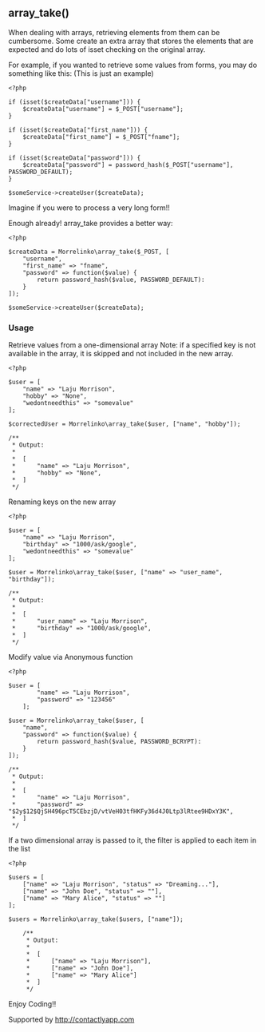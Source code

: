 array_take()
-----------------

When dealing with arrays, retrieving elements from them can be cumbersome.
Some create an extra array that stores the elements that are expected and do lots
of isset checking on the original array.

For example, if you wanted to retrieve some values from forms, you may do something like this:
(This is just an example)

	<?php

	if (isset($createData["username"])) {
		$createData["username"] = $_POST["username"];
	}

	if (isset($createData["first_name"])) {
		$createData["first_name"] = $_POST["fname"];
	}

	if (isset($createData["password"])) {
		$createData["password"] = password_hash($_POST["username"], PASSWORD_DEFAULT);
	}

	$someService->createUser($createData);

Imagine if you were to process a very long form!!

Enough already! array_take provides a better way:

	<?php

	$createData = Morrelinko\array_take($_POST, [
		"username",
		"first_name" => "fname",
		"password" => function($value) {
			return password_hash($value, PASSWORD_DEFAULT):
		}
	]);

	$someService->createUser($createData);

### Usage

Retrieve values from a one-dimensional array
Note: if a specified key is not available in the array, it is skipped and not included in the new array.

	<?php

	$user = [
		"name" => "Laju Morrison",
		"hobby" => "None",
		"wedontneedthis" => "somevalue"
	];

	$correctedUser = Morrelinko\array_take($user, ["name", "hobby"]);

	/**
	 * Output:
	 *
	 * 	[
     * 		"name" => "Laju Morrison",
     * 		"hobby" => "None",
     * 	]
	 */

Renaming keys on the new array

	<?php

	$user = [
		"name" => "Laju Morrison",
		"birthday" => "1000/ask/google",
		"wedontneedthis" => "somevalue"
	];

	$user = Morrelinko\array_take($user, ["name" => "user_name", "birthday"]);

	/**
	 * Output:
	 *
	 * 	[
     * 		"user_name" => "Laju Morrison",
     * 		"birthday" => "1000/ask/google",
     * 	]
	 */

Modify value via Anonymous function

	<?php

	$user = [
    		"name" => "Laju Morrison",
    		"password" => "123456"
    	];

    $user = Morrelinko\array_take($user, [
    	"name",
    	"password" => function($value) {
    		return password_hash($value, PASSWORD_BCRYPT):
    	}
    ]);

	/**
	 * Output:
	 *
	 * 	[
	 * 		"name" => "Laju Morrison",
	 * 		"password" => "$2y$12$QjSH496pcT5CEbzjD/vtVeH03tfHKFy36d4J0Ltp3lRtee9HDxY3K",
	 * 	]
	 */


If a two dimensional array is passed to it, the filter is applied to each item in the list

	<?php

	$users = [
		["name" => "Laju Morrison", "status" => "Dreaming..."],
		["name" => "John Doe", "status" => ""],
		["name" => "Mary Alice", "status" => ""]
	];

	$users = Morrelinko\array_take($users, ["name"]);

		/**
    	 * Output:
    	 *
    	 * 	[
    	 * 		["name" => "Laju Morrison"],
    	 * 		["name" => "John Doe"],
    	 *		["name" => "Mary Alice"]
    	 * 	]
    	 */

  Enjoy Coding!!

Supported by http://contactlyapp.com